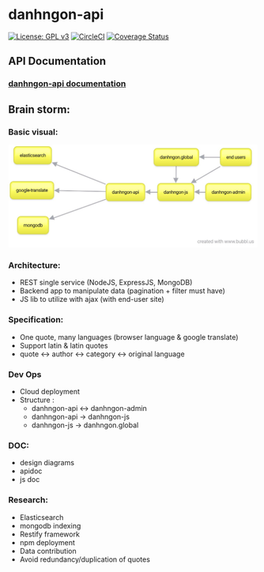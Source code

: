 # danhngon-api
[![License: GPL v3](https://img.shields.io/badge/License-GPL%20v3-blue.svg)](http://www.gnu.org/licenses/gpl-3.0) [![CircleCI](https://circleci.com/gh/nsonanh/danhngon-api/tree/master.svg?style=shield&circle-token=:circle-token)](https://circleci.com/gh/nsonanh/danhngon-api/tree/master) [![Coverage Status](https://coveralls.io/repos/github/nsonanh/danhngon-api/badge.svg)](https://coveralls.io/github/nsonanh/danhngon-api)

## API Documentation
### [danhngon-api documentation](https://nsonanh.github.io/danhngon-api/public/apidoc/index.html)

## Brain storm:
### Basic visual:
![Danhngon brainstorm](./doc-img/danhngon.jpg?raw=true "Basic brainstorm of danhngon")

### Architecture:
- REST single service (NodeJS, ExpressJS, MongoDB)
- Backend app to manipulate data (pagination + filter must have)
- JS lib to utilize with ajax (with end-user site)
### Specification:
- One quote, many languages (browser language & google translate)
- Support latin & latin quotes
- quote <-> author <-> category <-> original language
### Dev Ops
- Cloud deployment
- Structure :
    - danhngon-api <-> danhngon-admin
    - danhngon-api -> danhngon-js
    - danhngon-js -> danhngon.global
### DOC:
- design diagrams
- apidoc
- js doc
### Research:
- Elasticsearch
- mongodb indexing
- Restify framework
- npm deployment
- Data contribution
- Avoid redundancy/duplication of quotes
